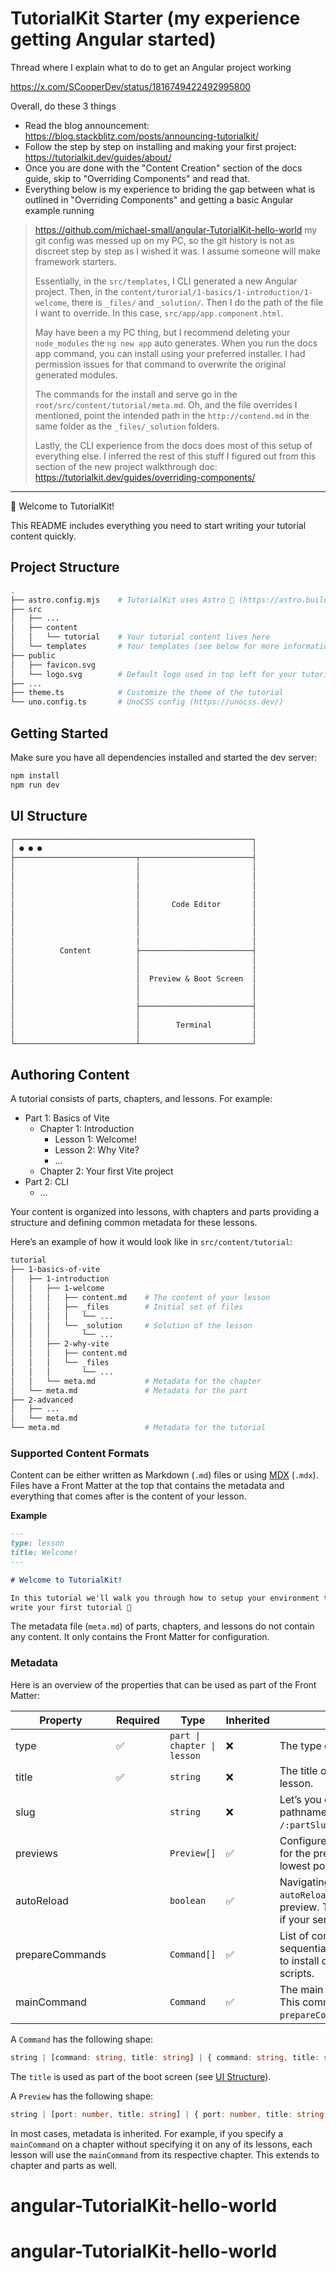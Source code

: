 # TutorialKit Starter (my experience getting Angular started)

Thread where I explain what to do to get an Angular project working

https://x.com/SCooperDev/status/1816749422492995800

Overall, do these 3 things

- Read the blog announcement: https://blog.stackblitz.com/posts/announcing-tutorialkit/
- Follow the step by step on installing and making your first project: https://tutorialkit.dev/guides/about/
- Once you are done with the "Content Creation" section of the docs guide, skip to "Overriding Components" and read that.
- Everything below is my experience to briding the gap between what is outlined in "Overriding Components" and getting a basic Angular example running

> https://github.com/michael-small/angular-TutorialKit-hello-world my git config was messed up on my PC, so the git history is not as discreet step by step as I wished it was. I assume someone will make framework starters.
>
> Essentially, in the `src/templates`, I CLI generated a new Angular project. Then, in the `content/turorial/1-basics/1-introduction/1-welcome`, there is `_files/` and `_solution/`. Then I do the path of the file I want to override. In this case, `src/app/app.component.html`.
> 
> May have been a my PC thing, but I recommend deleting your `node_modules` the `ng new app` auto generates. When you run the docs app command, you can install using your preferred installer. I had permission issues for that command to overwrite the original generated modules.
> 
> The commands for the install and serve go in the `root/src/content/tutorial/meta.md`. Oh, and the file overrides I mentioned, point the intended path in the `http://contend.md` in the same folder as the `_files/_solution` folders.
> 
> Lastly, the CLI experience from the docs does most of this setup of everything else. I inferred the rest of this stuff I figured out from this section of the new project walkthrough doc: https://tutorialkit.dev/guides/overriding-components/

--- 

👋 Welcome to TutorialKit!

This README includes everything you need to start writing your tutorial content quickly.

## Project Structure

```bash
.
├── astro.config.mjs    # TutorialKit uses Astro 🚀 (https://astro.build)
├── src
│   ├── ...
│   ├── content
│   │   └── tutorial    # Your tutorial content lives here
│   └── templates       # Your templates (see below for more information)
├── public
│   ├── favicon.svg
│   └── logo.svg        # Default logo used in top left for your tutorial
├── ...
├── theme.ts            # Customize the theme of the tutorial
└── uno.config.ts       # UnoCSS config (https://unocss.dev/)
```

## Getting Started

Make sure you have all dependencies installed and started the dev server:

```bash
npm install
npm run dev
```

## UI Structure

```markdown
┌─────────────────────────────────────────────────────┐
│ ● ● ●                                               │
├───────────────────────────┬─────────────────────────┤
│                           │                         │
│                           │                         │
│                           │                         │
│                           │                         │
│                           │       Code Editor       │
│                           │                         │
│                           │                         │
│                           │                         │
│                           │                         │
│          Content          ├─────────────────────────┤
│                           │                         │
│                           │                         │
│                           │  Preview & Boot Screen  │
│                           │                         │
│                           │                         │
│                           ├─────────────────────────┤
│                           │                         │
│                           │        Terminal         │
│                           │                         │
└───────────────────────────┴─────────────────────────┘
```

## Authoring Content

A tutorial consists of parts, chapters, and lessons. For example:

- Part 1: Basics of Vite
  - Chapter 1: Introduction
    - Lesson 1: Welcome!
    - Lesson 2: Why Vite?
    - …
  - Chapter 2: Your first Vite project
- Part 2: CLI
  - …

Your content is organized into lessons, with chapters and parts providing a structure and defining common metadata for these lessons.

Here’s an example of how it would look like in `src/content/tutorial`:

```bash
tutorial
├── 1-basics-of-vite
│   ├── 1-introduction
│   │   ├── 1-welcome
│   │   │   ├── content.md    # The content of your lesson
│   │   │   ├── _files        # Initial set of files
│   │   │   │   └── ...
│   │   │   └── _solution     # Solution of the lesson
│   │   │       └── ...
│   │   ├── 2-why-vite
│   │   │   ├── content.md
│   │   │   └── _files
│   │   │       └── ...
│   │   └── meta.md           # Metadata for the chapter
│   └── meta.md               # Metadata for the part
├── 2-advanced
│   ├── ...
│   └── meta.md
└── meta.md                   # Metadata for the tutorial
```

### Supported Content Formats

Content can be either written as Markdown (`.md`) files or using [MDX](https://mdxjs.com/) (`.mdx`). Files have a Front Matter at the top that contains the metadata and everything that comes after is the content of your lesson.

**Example**

```markdown
---
type: lesson
title: Welcome!
---

# Welcome to TutorialKit!

In this tutorial we'll walk you through how to setup your environment to
write your first tutorial 🤩
```

The metadata file (`meta.md`) of parts, chapters, and lessons do not contain any content. It only contains the Front Matter for configuration.

### Metadata

Here is an overview of the properties that can be used as part of the Front Matter:

| Property        | Required | Type                        | Inherited | Description                                                                                                                                           |
| --------------- | -------- | --------------------------- | --------- | ----------------------------------------------------------------------------------------------------------------------------------------------------- |
| type            | ✅       | `part \| chapter \| lesson` | ❌        | The type of the metadata.                                                                                                                             |
| title           | ✅       | `string`                    | ❌        | The title of the part, chapter, or lesson.                                                                                                            |
| slug            |          | `string`                    | ❌        | Let’s you customize the URL pathname which is `/:partSlug/:chapterSlug/:lessonSlug`.                                                                  |
| previews        |          | `Preview[]`                 | ✅        | Configure which ports should be used for the previews. If not specified, the lowest port will be used.                                                |
| autoReload      |          | `boolean`                   | ✅        | Navigating to a lesson that specifies `autoReload` will always reload the preview. This is typically only needed if your server does not support HMR. |
| prepareCommands |          | `Command[]`                 | ✅        | List of commands to execute sequentially. They are typically used to install dependencies or to run scripts.                                          |
| mainCommand     |          | `Command`                   | ✅        | The main command to be executed. This command will run after the `prepareCommands`.                                                                   |

A `Command` has the following shape:

```ts
string | [command: string, title: string] | { command: string, title: string }
```

The `title` is used as part of the boot screen (see [UI Structure](#ui-structure)).

A `Preview` has the following shape:

```ts
string | [port: number, title: string] | { port: number, title: string }
```

In most cases, metadata is inherited. For example, if you specify a `mainCommand` on a chapter without specifying it on any of its lessons, each lesson will use the `mainCommand` from its respective chapter. This extends to chapter and parts as well.
# angular-TutorialKit-hello-world
# angular-TutorialKit-hello-world
